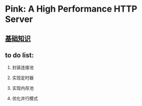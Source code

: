 # Pink: A High Performance HTTP Server



## [基础知识](https://github.com/Natureal/Pink_server/blob/master/background/README.md)


## to do list:

1. 封装连接池 <br>

2. 实现定时器 <br>

3. 实现内存池 <br>

4. 优化并行模式 <br>
